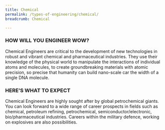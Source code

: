 ```yaml
---
title: Chemical
permalink: /types-of-engineering/chemical/
breadcrumb: Chemical

---
```



### HOW WILL YOU ENGINEER WOW?

Chemical Engineers are critical to the development of new technologies in robust and vibrant chemical and pharmaceutical industries. They use their knowledge of the physical world to manipulate the interactions of individual atoms and molecules, to create groundbreaking materials with atomic precision, so precise that humanity can build nano-scale car the width of a single DNA molecule.

### HERE’S WHAT TO EXPECT

Chemical Engineers are highly sought after by global petrochemical giants. You can look forward to a wide range of career prospects in fields such as chemical, petroleum refining, petrochemical, semiconductor/electronic, bio/pharmaceutical industries. Careers within the military defence, working on explosives are also possibilities.

